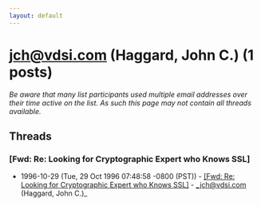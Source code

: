 ```yaml
---
layout: default
---
```


# jch@vdsi.com (Haggard, John C.) (1 posts)

_Be aware that many list participants used multiple email addresses over their time active on the list. As such this page may not contain all threads available._

## Threads

### [Fwd: Re: Looking for Cryptographic Expert who Knows SSL]
+ 1996-10-29 (Tue, 29 Oct 1996 07:48:58 -0800 (PST)) - [[Fwd: Re: Looking for Cryptographic Expert who Knows SSL]](/archive/1996/10/0e2fe4c97ecf865146f625f77483839394743257402bd85fc5e91dd8034d3fbc) - _jch@vdsi.com (Haggard, John C.)_

